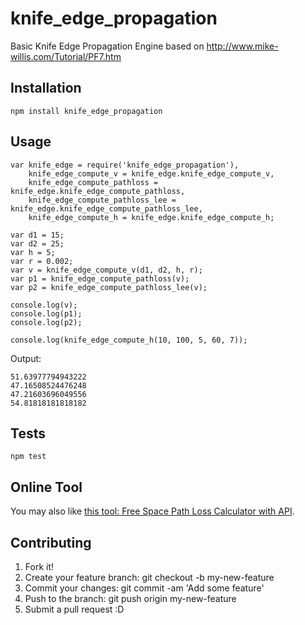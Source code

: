 # knife_edge_propagation
Basic Knife Edge Propagation Engine based on http://www.mike-willis.com/Tutorial/PF7.htm

## Installation
```
npm install knife_edge_propagation
```

## Usage
```
var knife_edge = require('knife_edge_propagation'),
	knife_edge_compute_v = knife_edge.knife_edge_compute_v,
	knife_edge_compute_pathloss = knife_edge.knife_edge_compute_pathloss,
	knife_edge_compute_pathloss_lee = knife_edge.knife_edge_compute_pathloss_lee,	
	knife_edge_compute_h = knife_edge.knife_edge_compute_h;
	
var d1 = 15;
var d2 = 25;
var h = 5;
var r = 0.002;
var v = knife_edge_compute_v(d1, d2, h, r);
var p1 = knife_edge_compute_pathloss(v);
var p2 = knife_edge_compute_pathloss_lee(v);

console.log(v);
console.log(p1);
console.log(p2);

console.log(knife_edge_compute_h(10, 100, 5, 60, 7));
```

Output:
```
51.63977794943222
47.16508524476248
47.21603696049556
54.81818181818182
```

## Tests
```
npm test
```

## Online Tool
You may also like [this tool: Free Space Path Loss Calculator with API](https://propagationtools.com/wireless/free-space-path-loss-calculator-with-api/).

## Contributing
1. Fork it!
2. Create your feature branch: git checkout -b my-new-feature
3. Commit your changes: git commit -am 'Add some feature'
4. Push to the branch: git push origin my-new-feature
5. Submit a pull request :D

